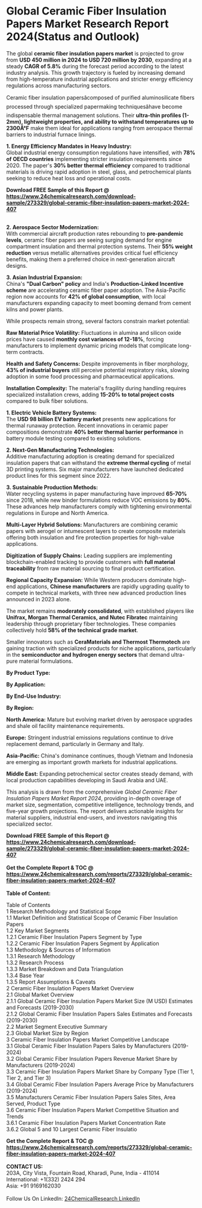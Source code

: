 <h1>Global Ceramic Fiber Insulation Papers Market Research Report 2024(Status and Outlook)</h1><p>The global <strong>ceramic fiber insulation papers market</strong> is projected to grow from <strong>USD 450 million in 2024 to USD 720 million by 2030</strong>, expanding at a steady <strong>CAGR of 5.8%</strong> during the forecast period according to the latest industry analysis. This growth trajectory is fueled by increasing demand from high-temperature industrial applications and stricter energy efficiency regulations across manufacturing sectors.</p><p>Ceramic fiber insulation papersâcomposed of purified aluminosilicate fibers processed through specialized papermaking techniquesâhave become indispensable thermal management solutions. Their <strong>ultra-thin profiles (1-2mm), lightweight properties, and ability to withstand temperatures up to 2300Â°F</strong> make them ideal for applications ranging from aerospace thermal barriers to industrial furnace linings.</p><p><strong>1. Energy Efficiency Mandates in Heavy Industry:</strong><br>
Global industrial energy consumption regulations have intensified, with <strong>78% of OECD countries</strong> implementing stricter insulation requirements since 2020. The paper's <strong>30% better thermal efficiency</strong> compared to traditional materials is driving rapid adoption in steel, glass, and petrochemical plants seeking to reduce heat loss and operational costs.</p><div><b>Download FREE Sample of this Report @ 
            <a href="https://www.24chemicalresearch.com/download-sample/273329/global-ceramic-fiber-insulation-papers-market-2024-407">
            https://www.24chemicalresearch.com/download-sample/273329/global-ceramic-fiber-insulation-papers-market-2024-407</a></b></div><br><p><strong>2. Aerospace Sector Modernization:</strong><br>
With commercial aircraft production rates rebounding to <strong>pre-pandemic levels</strong>, ceramic fiber papers are seeing surging demand for engine compartment insulation and thermal protection systems. Their <strong>55% weight reduction</strong> versus metallic alternatives provides critical fuel efficiency benefits, making them a preferred choice in next-generation aircraft designs.</p><p><strong>3. Asian Industrial Expansion:</strong><br>
China's <strong>"Dual Carbon" policy</strong> and India's <strong>Production-Linked Incentive scheme</strong> are accelerating ceramic fiber paper adoption. The Asia-Pacific region now accounts for <strong>42% of global consumption</strong>, with local manufacturers expanding capacity to meet booming demand from cement kilns and power plants.</p><p>While prospects remain strong, several factors constrain market potential:</p><p><strong>Raw Material Price Volatility:</strong> Fluctuations in alumina and silicon oxide prices have caused <strong>monthly cost variances of 12-18%</strong>, forcing manufacturers to implement dynamic pricing models that complicate long-term contracts.</p><p><strong>Health and Safety Concerns:</strong> Despite improvements in fiber morphology, <strong>43% of industrial buyers</strong> still perceive potential respiratory risks, slowing adoption in some food processing and pharmaceutical applications.</p><p><strong>Installation Complexity:</strong> The material's fragility during handling requires specialized installation crews, adding <strong>15-20% to total project costs</strong> compared to bulk fiber solutions.</p><p><strong>1. Electric Vehicle Battery Systems:</strong><br>
The <strong>USD 98 billion EV battery market</strong> presents new applications for thermal runaway protection. Recent innovations in ceramic paper compositions demonstrate <strong>40% better thermal barrier performance</strong> in battery module testing compared to existing solutions.</p><p><strong>2. Next-Gen Manufacturing Technologies:</strong><br>
Additive manufacturing adoption is creating demand for specialized insulation papers that can withstand the <strong>extreme thermal cycling</strong> of metal 3D printing systems. Six major manufacturers have launched dedicated product lines for this segment since 2022.</p><p><strong>3. Sustainable Production Methods:</strong><br>
Water recycling systems in paper manufacturing have improved <strong>65-70%</strong> since 2018, while new binder formulations reduce VOC emissions by <strong>80%</strong>. These advances help manufacturers comply with tightening environmental regulations in Europe and North America.</p><p><strong>Multi-Layer Hybrid Solutions:</strong> Manufacturers are combining ceramic papers with aerogel or intumescent layers to create composite materials offering both insulation and fire protection properties for high-value applications.</p><p><strong>Digitization of Supply Chains:</strong> Leading suppliers are implementing blockchain-enabled tracking to provide customers with <strong>full material traceability</strong> from raw material sourcing to final product certification.</p><p><strong>Regional Capacity Expansion:</strong> While Western producers dominate high-end applications, <strong>Chinese manufacturers</strong> are rapidly upgrading quality to compete in technical markets, with three new advanced production lines announced in 2023 alone.</p><p>The market remains <strong>moderately consolidated</strong>, with established players like <strong>Unifrax, Morgan Thermal Ceramics, and Nutec Fibratec</strong> maintaining leadership through proprietary fiber technologies. These companies collectively hold <strong>58% of the technical grade market</strong>.</p><p>Smaller innovators such as <strong>CeraMaterials and Thermost Thermotech</strong> are gaining traction with specialized products for niche applications, particularly in the <strong>semiconductor and hydrogen energy sectors</strong> that demand ultra-pure material formulations.</p><p><strong>By Product Type:</strong></p><p><strong>By Application:</strong></p><p><strong>By End-Use Industry:</strong></p><p><strong>By Region:</strong></p><p><strong>North America:</strong> Mature but evolving market driven by aerospace upgrades and shale oil facility maintenance requirements.</p><p><strong>Europe:</strong> Stringent industrial emissions regulations continue to drive replacement demand, particularly in Germany and Italy.</p><p><strong>Asia-Pacific:</strong> China's dominance continues, though Vietnam and Indonesia are emerging as important growth markets for industrial applications.</p><p><strong>Middle East:</strong> Expanding petrochemical sector creates steady demand, with local production capabilities developing in Saudi Arabia and UAE.</p><p>This analysis is drawn from the comprehensive <em>Global Ceramic Fiber Insulation Papers Market Report 2024</em>, providing in-depth coverage of market size, segmentation, competitive intelligence, technology trends, and five-year growth projections. The report delivers actionable insights for material suppliers, industrial end-users, and investors navigating this specialized sector.</p><div><b>Download FREE Sample of this Report @ 
            <a href="https://www.24chemicalresearch.com/download-sample/273329/global-ceramic-fiber-insulation-papers-market-2024-407">
            https://www.24chemicalresearch.com/download-sample/273329/global-ceramic-fiber-insulation-papers-market-2024-407</a></b></div><br><div><b>Get the Complete Report & TOC @ 
            <a href="https://www.24chemicalresearch.com/reports/273329/global-ceramic-fiber-insulation-papers-market-2024-407">
            https://www.24chemicalresearch.com/reports/273329/global-ceramic-fiber-insulation-papers-market-2024-407</a></b></div><br>
            <b>Table of Content:</b><p>Table of Contents<br />
1 Research Methodology and Statistical Scope<br />
1.1 Market Definition and Statistical Scope of Ceramic Fiber Insulation Papers<br />
1.2 Key Market Segments<br />
1.2.1 Ceramic Fiber Insulation Papers Segment by Type<br />
1.2.2 Ceramic Fiber Insulation Papers Segment by Application<br />
1.3 Methodology & Sources of Information<br />
1.3.1 Research Methodology<br />
1.3.2 Research Process<br />
1.3.3 Market Breakdown and Data Triangulation<br />
1.3.4 Base Year<br />
1.3.5 Report Assumptions & Caveats<br />
2 Ceramic Fiber Insulation Papers Market Overview<br />
2.1 Global Market Overview<br />
2.1.1 Global Ceramic Fiber Insulation Papers Market Size (M USD) Estimates and Forecasts (2019-2030)<br />
2.1.2 Global Ceramic Fiber Insulation Papers Sales Estimates and Forecasts (2019-2030)<br />
2.2 Market Segment Executive Summary<br />
2.3 Global Market Size by Region<br />
3 Ceramic Fiber Insulation Papers Market Competitive Landscape<br />
3.1 Global Ceramic Fiber Insulation Papers Sales by Manufacturers (2019-2024)<br />
3.2 Global Ceramic Fiber Insulation Papers Revenue Market Share by Manufacturers (2019-2024)<br />
3.3 Ceramic Fiber Insulation Papers Market Share by Company Type (Tier 1, Tier 2, and Tier 3)<br />
3.4 Global Ceramic Fiber Insulation Papers Average Price by Manufacturers (2019-2024)<br />
3.5 Manufacturers Ceramic Fiber Insulation Papers Sales Sites, Area Served, Product Type<br />
3.6 Ceramic Fiber Insulation Papers Market Competitive Situation and Trends<br />
3.6.1 Ceramic Fiber Insulation Papers Market Concentration Rate<br />
3.6.2 Global 5 and 10 Largest Ceramic Fiber Insulatio</p><div><b>Get the Complete Report & TOC @ 
            <a href="https://www.24chemicalresearch.com/reports/273329/global-ceramic-fiber-insulation-papers-market-2024-407">
            https://www.24chemicalresearch.com/reports/273329/global-ceramic-fiber-insulation-papers-market-2024-407</a></b></div><br><b>CONTACT US:</b><br>
            203A, City Vista, Fountain Road, Kharadi, Pune, India - 411014<br>
            International: +1(332) 2424 294<br>
            Asia: +91 9169162030 <br><br>
            Follow Us On LinkedIn: <a href="https://www.linkedin.com/company/24chemicalresearch/">24ChemicalResearch LinkedIn</a>
